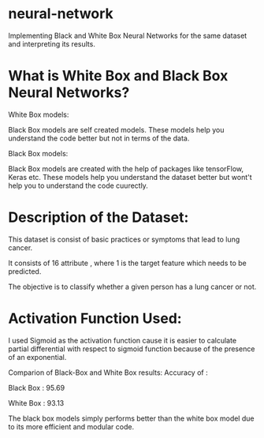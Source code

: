 # neural-network
Implementing Black and White Box Neural Networks for the same dataset and interpreting its results.

# What is White Box and Black Box Neural Networks?

White Box models:

Black Box models are self created models. These models help you understand the code better but not in terms of the data.

Black Box models:

Black Box models are created with the help of packages like tensorFlow, Keras etc. These models help you understand the dataset better but wont't help you to understand the code cuurectly.

# Description of the Dataset:

This dataset is consist of basic practices or symptoms that lead to lung cancer. 

It consists of 16 attribute , where 1 is the target feature which needs to be predicted.

The objective is to classify whether a given person has a lung cancer or not.

# Activation Function Used:

I used Sigmoid as the activation function cause it is easier to calculate partial differential with respect to sigmoid function because of the presence of an exponential.

Comparion of Black-Box and White Box results:
Accuracy of :

Black Box : 95.69

White Box : 93.13

The black box models simply performs better than the white box model due to its more efficient and modular code.
